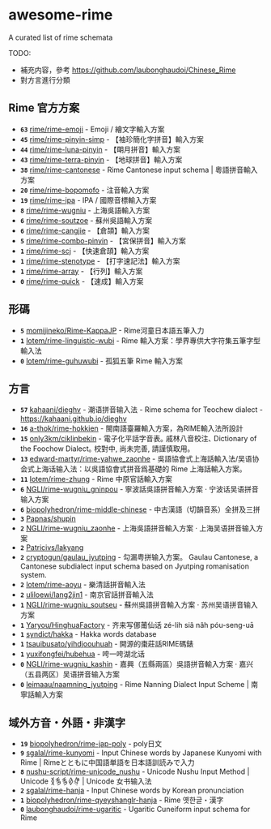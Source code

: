 # awesome-rime

A curated list of rime schemata

TODO:

- 補充内容，參考 <https://github.com/laubonghaudoi/Chinese_Rime>
- 對方言進行分類

## Rime 官方方案

- **<code>63</code>** [rime/rime-emoji](https://github.com/rime/rime-emoji) - Emoji / 繪文字輸入方案
- **<code>45</code>** [rime/rime-pinyin-simp](https://github.com/rime/rime-pinyin-simp) - 【袖珍簡化字拼音】輸入方案
- **<code>44</code>** [rime/rime-luna-pinyin](https://github.com/rime/rime-luna-pinyin) - 【朙月拼音】輸入方案
- **<code>43</code>** [rime/rime-terra-pinyin](https://github.com/rime/rime-terra-pinyin) - 【地球拼音】輸入方案
- **<code>38</code>** [rime/rime-cantonese](https://github.com/rime/rime-cantonese) - Rime Cantonese input schema | 粵語拼音輸入方案
- **<code>20</code>** [rime/rime-bopomofo](https://github.com/rime/rime-bopomofo) - 注音輸入方案
- **<code>19</code>** [rime/rime-ipa](https://github.com/rime/rime-ipa) - IPA / 國際音標輸入方案
- **<code>8</code>** [rime/rime-wugniu](https://github.com/rime/rime-wugniu) - 上海吳語輸入方案
- **<code>6</code>** [rime/rime-soutzoe](https://github.com/rime/rime-soutzoe) - 蘇州吳語輸入方案
- **<code>6</code>** [rime/rime-cangjie](https://github.com/rime/rime-cangjie) - 【倉頡】輸入方案
- **<code>5</code>** [rime/rime-combo-pinyin](https://github.com/rime/rime-combo-pinyin) - 【宮保拼音】輸入方案
- **<code>1</code>** [rime/rime-scj](https://github.com/rime/rime-scj) - 【快速倉頡】輸入方案
- **<code>1</code>** [rime/rime-stenotype](https://github.com/rime/rime-stenotype) - 【打字速記法】輸入方案
- **<code>1</code>** [rime/rime-array](https://github.com/rime/rime-array) - 【行列】輸入方案
- **<code>0</code>** [rime/rime-quick](https://github.com/rime/rime-quick) - 【速成】輸入方案

## 形碼

- **<code>5</code>** [momijineko/Rime-KappaJP](https://github.com/momijineko/Rime-KappaJP) - Rime河童日本語五筆入力
- **<code>1</code>** [lotem/rime-linguistic-wubi](https://github.com/lotem/rime-linguistic-wubi) - Rime 輸入方案：學界專供大字符集五筆字型輸入法
- **<code>0</code>** [lotem/rime-guhuwubi](https://github.com/lotem/rime-guhuwubi) - 孤狐五筆 Rime 輸入方案

## 方言

- **<code>57</code>** [kahaani/dieghv](https://github.com/kahaani/dieghv) - 潮语拼音输入法 - Rime schema for Teochew dialect - https://kahaani.github.io/dieghv
- **<code>16</code>** [a-thok/rime-hokkien](https://github.com/a-thok/rime-hokkien) - 閩南語臺羅輸入方案，為RIME輸入法所設計
- **<code>15</code>** [only3km/ciklinbekin](https://github.com/only3km/ciklinbekin) - 電子化平話字音表｡ 戚林八音校注､ Dictionary of the Foochow Dialect｡ 校對中, 尚未完善, 請謹慎取用｡
- **<code>13</code>** [edward-martyr/rime-yahwe_zaonhe](https://github.com/edward-martyr/rime-yahwe_zaonhe) - 吳語協會式上海話輸入法/吴语协会式上海话输入法：以吳語協會式拼音爲基礎的 Rime 上海話輸入方案。
- **<code>11</code>** [lotem/rime-zhung](https://github.com/lotem/rime-zhung) - Rime 中原官話輸入方案
- **<code>6</code>** [NGLI/rime-wugniu_gninpou](https://github.com/NGLI/rime-wugniu_gninpou) - 寧波話吳語拼音輸入方案 · 宁波话吴语拼音输入方案
- **<code>6</code>** [biopolyhedron/rime-middle-chinese](https://github.com/biopolyhedron/rime-middle-chinese) - 中古漢語（切韻音系）全拼及三拼
- **<code>3</code>** [Papnas/shupin](https://github.com/Papnas/shupin)
- **<code>2</code>** [NGLI/rime-wugniu_zaonhe](https://github.com/NGLI/rime-wugniu_zaonhe) - 上海吳語拼音輸入方案 · 上海吴语拼音输入方案
- **<code>2</code>** [Patricivs/lakyang](https://github.com/Patricivs/lakyang)
- **<code>2</code>** [cryptogun/gaulau_jyutping](https://github.com/cryptogun/gaulau_jyutping) - 勾漏粤拼输入方案。 Gaulau Cantonese, a Cantonese subdialect input schema based on Jyutping romanisation system.
- **<code>2</code>** [lotem/rime-aoyu](https://github.com/lotem/rime-aoyu) - 樂清話拼音輸入法
- **<code>2</code>** [uliloewi/lang2jin1](https://github.com/uliloewi/lang2jin1) - 南京官話拼音輸入法
- **<code>1</code>** [NGLI/rime-wugniu_soutseu](https://github.com/NGLI/rime-wugniu_soutseu) - 蘇州吳語拼音輸入方案 · 苏州吴语拼音输入方案
- **<code>1</code>** [Yaryou/HinghuaFactory](https://github.com/Yaryou/HinghuaFactory) - 齐来写㑚莆仙话 zé-lih siâ nâh póu-seng-uā
- **<code>1</code>** [syndict/hakka](https://github.com/syndict/hakka) - Hakka words database
- **<code>1</code>** [tsauibusato/yihdjoouhuah](https://github.com/tsauibusato/yihdjoouhuah) - 開源的棗莊話RIME碼錶
- **<code>1</code>** [yuxifongfei/hubehua](https://github.com/yuxifongfei/hubehua) - 咵一咵湖北话
- **<code>0</code>** [NGLI/rime-wugniu_kashin](https://github.com/NGLI/rime-wugniu_kashin) - 嘉興（五縣兩區）吳語拼音輸入方案 · 嘉兴（五县两区）吴语拼音输入方案
- **<code>0</code>** [leimaau/naamning_jyutping](https://github.com/leimaau/naamning_jyutping) - Rime Nanning Dialect Input Scheme | 南寧話輸入方案

## 域外方音・外語・非漢字

- **<code>19</code>** [biopolyhedron/rime-jap-poly](https://github.com/biopolyhedron/rime-jap-poly) - poly日文
- **<code>9</code>** [sgalal/rime-kunyomi](https://github.com/sgalal/rime-kunyomi) - Input Chinese words by Japanese Kunyomi with Rime | Rimeとともに中国語単語を日本語訓読みで入力
- **<code>8</code>** [nushu-script/rime-unicode_nushu](https://github.com/nushu-script/rime-unicode_nushu) - Unicode Nushu Input Method | Unicode 𛆁𛈬𛈬𛇈𛊡 | Unicode 女书输入法
- **<code>2</code>** [sgalal/rime-hanja](https://github.com/sgalal/rime-hanja) - Input Chinese words by Korean pronunciation
- **<code>1</code>** [biopolyhedron/rime-qyeyshanglr-hanja](https://github.com/biopolyhedron/rime-qyeyshanglr-hanja) - Rime 옛한글・漢字
- **<code>0</code>** [laubonghaudoi/rime-ugaritic](https://github.com/laubonghaudoi/rime-ugaritic) - Ugaritic Cuneiform input schema for Rime
